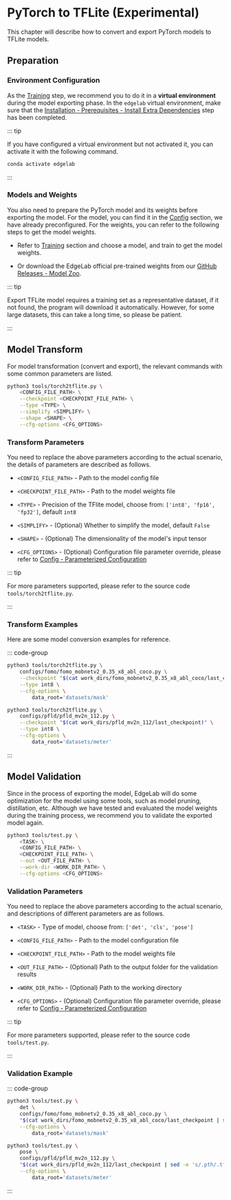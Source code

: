 # PyTorch to TFLite (Experimental)

This chapter will describe how to convert and export PyTorch models to TFLite models.


## Preparation

### Environment Configuration

As the [Training](../training/overview.md) step, we recommend you to do it in a **virtual environment** during the model exporting phase. In the `edgelab` virtual environment, make sure that the [Installation - Prerequisites - Install Extra Dependencies](../../introduction/installation#step-4-install-extra-dependencies-optional) step has been completed.

::: tip

If you have configured a virtual environment but not activated it, you can activate it with the following command.

```sh
conda activate edgelab
```

:::

### Models and Weights

You also need to prepare the PyTorch model and its weights before exporting the model. For the model, you can find it in the [Config](../config.md) section, we have already preconfigured. For the weights, you can refer to the following steps to get the model weights.

- Refer to [Training](../training/overview.md) section and choose a model, and train to get the model weights.

- Or download the EdgeLab official pre-trained weights from our [GitHub Releases - Model Zoo](https://github.com/Seeed-Studio/EdgeLab/releases/tag/model_zoo).

::: tip

Export TFLite model requires a training set as a representative dataset, if it not found, the program will download it automatically. However, for some large datasets, this can take a long time, so please be patient.

:::


## Model Transform

For model transformation (convert and export), the relevant commands with some common parameters are listed.

```sh
python3 tools/torch2tflite.py \
    <CONFIG_FILE_PATH> \
    --checkpoint <CHECKPOINT_FILE_PATH> \
    --type <TYPE> \
    --simplify <SIMPLIFY> \
    --shape <SHAPE> \
    --cfg-options <CFG_OPTIONS>
```

### Transform Parameters

You need to replace the above parameters according to the actual scenario, the details of parameters are described as follows.

- `<CONFIG_FILE_PATH>` - Path to the model config file

- `<CHECKPOINT_FILE_PATH>` - Path to the model weights file

- `<TYPE>` - Precision of the TFlite model, choose from: `['int8', 'fp16', 'fp32']`, default `int8`

- `<SIMPLIFY>` - (Optional) Whether to simplify the model, default `False`

- `<SHAPE>` - (Optional) The dimensionality of the model's input tensor

- `<CFG_OPTIONS>` - (Optional) Configuration file parameter override, please refer to [Config - Parameterized Configuration](../config.md#parameterized-configuration)

::: tip

For more parameters supported, please refer to the source code `tools/torch2tflite.py`.

:::

### Transform Examples

Here are some model conversion examples for reference.

::: code-group

```sh [FOMO Model Conversion]
python3 tools/torch2tflite.py \
    configs/fomo/fomo_mobnetv2_0.35_x8_abl_coco.py \
    --checkpoint "$(cat work_dirs/fomo_mobnetv2_0.35_x8_abl_coco/last_checkpoint)" \
    --type int8 \
    --cfg-options \
        data_root='datasets/mask'
```

```sh [PFLD Model Conversion]
python3 tools/torch2tflite.py \
    configs/pfld/pfld_mv2n_112.py \
    --checkpoint "$(cat work_dirs/pfld_mv2n_112/last_checkpoint)" \
    --type int8 \
    --cfg-options \
        data_root='datasets/meter'
```

:::


## Model Validation

Since in the process of exporting the model, EdgeLab will do some optimization for the model using some tools, such as model pruning, distillation, etc. Although we have tested and evaluated the model weights during the training process, we recommend you to validate the exported model again.

```sh
python3 tools/test.py \
    <TASK> \
    <CONFIG_FILE_PATH> \
    <CHECKPOINT_FILE_PATH> \
    --out <OUT_FILE_PATH> \
    --work-dir <WORK_DIR_PATH> \
    --cfg-options <CFG_OPTIONS>
```

### Validation Parameters

You need to replace the above parameters according to the actual scenario, and descriptions of different parameters are as follows.

- `<TASK>` - Type of model, choose from: `['det', 'cls', 'pose']`

- `<CONFIG_FILE_PATH>` - Path to the model configuration file

- `<CHECKPOINT_FILE_PATH>` - Path to the model weights file

- `<OUT_FILE_PATH>` - (Optional) Path to the output folder for the validation results

- `<WORK_DIR_PATH>` - (Optional) Path to the working directory

- `<CFG_OPTIONS>` - (Optional) Configuration file parameter override, please refer to [Config - Parameterized Configuration](../config.md#parameterized-configuration)

::: tip

For more parameters supported, please refer to the source code `tools/test.py`.

:::

### Validation Example

::: code-group

```sh [FOMO Model Validation]
python3 tools/test.py \
    det \
    configs/fomo/fomo_mobnetv2_0.35_x8_abl_coco.py \
    "$(cat work_dirs/fomo_mobnetv2_0.35_x8_abl_coco/last_checkpoint | sed -e 's/.pth/.tflite/g')" \
    --cfg-options \
        data_root='datasets/mask'
```

```sh [PFLD Model Validation]
python3 tools/test.py \
    pose \
    configs/pfld/pfld_mv2n_112.py \
    "$(cat work_dirs/pfld_mv2n_112/last_checkpoint | sed -e 's/.pth/.tflite/g')" \
    --cfg-options \
        data_root='datasets/meter'
```

:::
